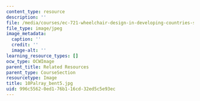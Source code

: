 ```yaml
---
content_type: resource
description: ''
file: /media/courses/ec-721-wheelchair-design-in-developing-countries-spring-2009/996c55620ed176b116cd32ed5c5e93ec_10Palray_bent5.jpg
file_type: image/jpeg
image_metadata:
  caption: ''
  credit: ''
  image-alt: ''
learning_resource_types: []
ocw_type: OCWImage
parent_title: Related Resources
parent_type: CourseSection
resourcetype: Image
title: 10Palray_bent5.jpg
uid: 996c5562-0ed1-76b1-16cd-32ed5c5e93ec
---
```

